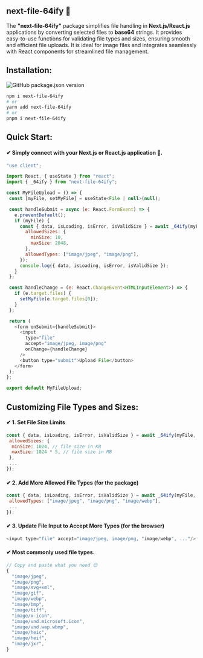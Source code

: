 ## next-file-64ify 📁
The **"next-file-64ify"** package simplifies file handling in **Next.js/React.js** applications by converting selected files to **base64** strings. It provides easy-to-use functions for validating file types and sizes, ensuring smooth and efficient file uploads. It is ideal for image files and integrates seamlessly with React components for streamlined file management.

## Installation:
![GitHub package.json version](https://img.shields.io/github/package-json/v/Md-Asikuzzaman/next-file-64ify)
 ```bash
npm i next-file-64ify
# or
yarn add next-file-64ify
# or
pnpm i next-file-64ify
```
## Quick Start:
#### ✔ Simply connect with your Next.js or React.js application 🤝.
 ```js
"use client";

import React, { useState } from "react";
import { _64ify } from "next-file-64ify";

const MyFileUpload = () => {
  const [myFile, setMyFile] = useState<File | null>(null);

  const handleSubmit = async (e: React.FormEvent) => {
    e.preventDefault();
    if (myFile) {
      const { data, isLoading, isError, isValidSize } = await _64ify(myFile, {
        allowedSizes: {
          minSize: 10,
          maxSize: 2048,
        },
        allowedTypes: ["image/jpeg", "image/png"],
      });
      console.log({ data, isLoading, isError, isValidSize });
    }
  };

  const handleChange = (e: React.ChangeEvent<HTMLInputElement>) => {
    if (e.target.files) {
      setMyFile(e.target.files[0]);
    }
  };

  return (
    <form onSubmit={handleSubmit}>
      <input
        type="file"
        accept="image/jpeg, image/png"
        onChange={handleChange}
      />
      <button type="submit">Upload File</button>
    </form>
  );
};

export default MyFileUpload;
```

## Customizing File Types and Sizes:
#### ✔ 1. Set File Size Limits

```js
const { data, isLoading, isError, isValidSize } = await _64ify(myFile, {
 allowedSizes: {
  minSize: 1024, // file size in KB
  maxSize: 1024 * 5, // file size in MB
 },
 ...
});
```

#### ✔ 2. Add More Allowed File Types (for the package)
```js
const { data, isLoading, isError, isValidSize } = await _64ify(myFile, {
 allowedTypes: ["image/jpeg", "image/png", "image/webp"],
 ...
});
```

#### ✔ 3. Update File Input to Accept More Types (for the browser)
```js
<input type="file" accept="image/jpeg, image/png, "image/webp", ..."/>
  ```

#### ✔ Most commonly used file types.
```js
// Copy and paste what you need 😊
{
  "image/jpeg",
  "image/png",
  "image/svg+xml",
  "image/gif",
  "image/webp",
  "image/bmp",
  "image/tiff",
  "image/x-icon",
  "image/vnd.microsoft.icon",
  "image/vnd.wap.wbmp",
  "image/heic",
  "image/heif",
  "image/jxr",
}
```